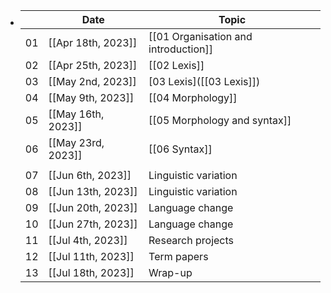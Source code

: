- |    | Date               | Topic                                |
  |----|--------------------|--------------------------------------|
  | 01 | [[Apr 18th, 2023]] | [[01 Organisation and introduction]] |
  | 02 | [[Apr 25th, 2023]] | [[02 Lexis]] |
  | 03 | [[May 2nd, 2023]]  | [03 Lexis]([[03 Lexis]])                                |
  | 04 | [[May 9th, 2023]]  | [[04 Morphology]] |
  | 05 | [[May 16th, 2023]] | [[05 Morphology and syntax]]                               |
  | 06 | [[May 23rd, 2023]] | [[06 Syntax]]                               |
  |    |                    |                                      |
  | 07 | [[Jun 6th, 2023]]  | Linguistic variation                 |
  | 08 | [[Jun 13th, 2023]] | Linguistic variation                 |
  | 09 | [[Jun 20th, 2023]] | Language change                      |
  | 10 | [[Jun 27th, 2023]] | Language change                      |
  | 11 | [[Jul 4th, 2023]]  | Research projects                    |
  | 12 | [[Jul 11th, 2023]] | Term papers                          |
  | 13 | [[Jul 18th, 2023]] | Wrap-up                              |